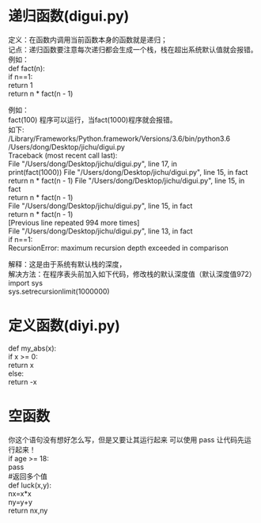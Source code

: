 # 递归函数(digui.py)
定义：在函数内调用当前函数本身的函数就是递归；</br>
记点：递归函数要注意每次递归都会生成一个栈，栈在超出系统默认值就会报错。</br>
例如：</br>
def fact(n):</br>
    if n==1:</br>
        return 1</br>
    return n * fact(n - 1)</br>
    
 例如：</br>
 fact(100) 程序可以运行，当fact(1000)程序就会报错。</br>
 如下:</br>
 /Library/Frameworks/Python.framework/Versions/3.6/bin/python3.6 /Users/dong/Desktop/jichu/digui.py </br>
Traceback (most recent call last): </br>
  File "/Users/dong/Desktop/jichu/digui.py", line 17, in <module> </br>
    print(fact(1000))
  File "/Users/dong/Desktop/jichu/digui.py", line 15, in fact </br>
    return n * fact(n - 1)
  File "/Users/dong/Desktop/jichu/digui.py", line 15, in fact </br>
    return n * fact(n - 1) </br>
  File "/Users/dong/Desktop/jichu/digui.py", line 15, in fact </br>
    return n * fact(n - 1) </br>
  [Previous line repeated 994 more times] </br>
  File "/Users/dong/Desktop/jichu/digui.py", line 13, in fact </br>
    if n==1: </br>
RecursionError: maximum recursion depth exceeded in comparison </br>

解释：这是由于系统有默认栈的深度，</br>
解决方法：在程序表头前加入如下代码，修改栈的默认深度值（默认深度值972）</br>
import sys</br>
sys.setrecursionlimit(1000000) </br>

# 定义函数(diyi.py) </br>
def my_abs(x): </br>
    if x >= 0: </br>
        return x </br>
    else: </br>
        return -x </br>

# 空函数 </br>
你这个语句没有想好怎么写，但是又要让其运行起来 可以使用 pass 让代码先运行起来！</br>
if age >= 18:</br>
    pass</br>
#返回多个值</br>
def luck(x,y):</br>
    nx=x*x</br>
    ny=y+y</br>
    return nx,ny</br>
 
